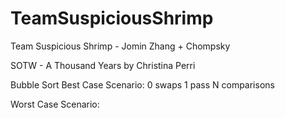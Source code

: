 # TeamSuspiciousShrimp 

Team Suspicious Shrimp - Jomin Zhang + Chompsky

SOTW - A Thousand Years by Christina Perri

Bubble Sort
Best Case Scenario: 
0 swaps
1 pass
N comparisons

Worst Case Scenario:

